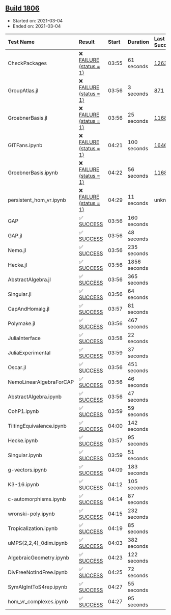 ## [Build 1806](https://oscarci.mathematik.uni-kl.de/job/oscar-stable/1806/)

* Started on: 2021-03-04
* Ended on: 2021-03-04

| Test Name    | Result | Start | Duration | Last Success | First Failure |
|:-------------|:-------|:------|:---------|:-------------|:--------------|
| CheckPackages | ❌ [FAILURE (status = 1)](https://oscarci.mathematik.uni-kl.de/job/oscar-stable/1806/artifact/logs/build-1806/CheckPackages.log) | 03:55 | 61 seconds | [1263](https://oscarci.mathematik.uni-kl.de/job/oscar-stable/1263/) | [1264](https://oscarci.mathematik.uni-kl.de/job/oscar-stable/1264/) |
| GroupAtlas.jl | ❌ [FAILURE (status = 1)](https://oscarci.mathematik.uni-kl.de/job/oscar-stable/1806/artifact/logs/build-1806/GroupAtlas.jl.log) | 03:56 | 3 seconds | [871](https://oscarci.mathematik.uni-kl.de/job/oscar-stable/871/) | [872](https://oscarci.mathematik.uni-kl.de/job/oscar-stable/872/) |
| GroebnerBasis.jl | ❌ [FAILURE (status = 1)](https://oscarci.mathematik.uni-kl.de/job/oscar-stable/1806/artifact/logs/build-1806/GroebnerBasis.jl.log) | 03:56 | 25 seconds | [1168](https://oscarci.mathematik.uni-kl.de/job/oscar-stable/1168/) | [1169](https://oscarci.mathematik.uni-kl.de/job/oscar-stable/1169/) |
| GITFans.ipynb | ❌ [FAILURE (status = 1)](https://oscarci.mathematik.uni-kl.de/job/oscar-stable/1806/artifact/logs/build-1806/GITFans.ipynb.log) | 04:21 | 100 seconds | [1646](https://oscarci.mathematik.uni-kl.de/job/oscar-stable/1646/) | [1647](https://oscarci.mathematik.uni-kl.de/job/oscar-stable/1647/) |
| GroebnerBasis.ipynb | ❌ [FAILURE (status = 1)](https://oscarci.mathematik.uni-kl.de/job/oscar-stable/1806/artifact/logs/build-1806/GroebnerBasis.ipynb.log) | 04:22 | 56 seconds | [1168](https://oscarci.mathematik.uni-kl.de/job/oscar-stable/1168/) | [1169](https://oscarci.mathematik.uni-kl.de/job/oscar-stable/1169/) |
| persistent_hom_vr.ipynb | ❌ [FAILURE (status = 1)](https://oscarci.mathematik.uni-kl.de/job/oscar-stable/1806/artifact/logs/build-1806/persistent_hom_vr.ipynb.log) | 04:29 | 11 seconds | unknown | unknown |
| GAP | ✅ [SUCCESS](https://oscarci.mathematik.uni-kl.de/job/oscar-stable/1806/artifact/logs/build-1806/GAP.log) | 03:56 | 160 seconds |  |  |
| GAP.jl | ✅ [SUCCESS](https://oscarci.mathematik.uni-kl.de/job/oscar-stable/1806/artifact/logs/build-1806/GAP.jl.log) | 03:56 | 48 seconds |  |  |
| Nemo.jl | ✅ [SUCCESS](https://oscarci.mathematik.uni-kl.de/job/oscar-stable/1806/artifact/logs/build-1806/Nemo.jl.log) | 03:56 | 235 seconds |  |  |
| Hecke.jl | ✅ [SUCCESS](https://oscarci.mathematik.uni-kl.de/job/oscar-stable/1806/artifact/logs/build-1806/Hecke.jl.log) | 03:56 | 1856 seconds |  |  |
| AbstractAlgebra.jl | ✅ [SUCCESS](https://oscarci.mathematik.uni-kl.de/job/oscar-stable/1806/artifact/logs/build-1806/AbstractAlgebra.jl.log) | 03:56 | 365 seconds |  |  |
| Singular.jl | ✅ [SUCCESS](https://oscarci.mathematik.uni-kl.de/job/oscar-stable/1806/artifact/logs/build-1806/Singular.jl.log) | 03:56 | 64 seconds |  |  |
| CapAndHomalg.jl | ✅ [SUCCESS](https://oscarci.mathematik.uni-kl.de/job/oscar-stable/1806/artifact/logs/build-1806/CapAndHomalg.jl.log) | 03:57 | 81 seconds |  |  |
| Polymake.jl | ✅ [SUCCESS](https://oscarci.mathematik.uni-kl.de/job/oscar-stable/1806/artifact/logs/build-1806/Polymake.jl.log) | 03:56 | 467 seconds |  |  |
| JuliaInterface | ✅ [SUCCESS](https://oscarci.mathematik.uni-kl.de/job/oscar-stable/1806/artifact/logs/build-1806/JuliaInterface.log) | 03:58 | 22 seconds |  |  |
| JuliaExperimental | ✅ [SUCCESS](https://oscarci.mathematik.uni-kl.de/job/oscar-stable/1806/artifact/logs/build-1806/JuliaExperimental.log) | 03:59 | 37 seconds |  |  |
| Oscar.jl | ✅ [SUCCESS](https://oscarci.mathematik.uni-kl.de/job/oscar-stable/1806/artifact/logs/build-1806/Oscar.jl.log) | 03:56 | 451 seconds |  |  |
| NemoLinearAlgebraForCAP | ✅ [SUCCESS](https://oscarci.mathematik.uni-kl.de/job/oscar-stable/1806/artifact/logs/build-1806/NemoLinearAlgebraForCAP.log) | 03:56 | 46 seconds |  |  |
| AbstractAlgebra.ipynb | ✅ [SUCCESS](https://oscarci.mathematik.uni-kl.de/job/oscar-stable/1806/artifact/logs/build-1806/AbstractAlgebra.ipynb.log) | 03:56 | 47 seconds |  |  |
| CohP1.ipynb | ✅ [SUCCESS](https://oscarci.mathematik.uni-kl.de/job/oscar-stable/1806/artifact/logs/build-1806/CohP1.ipynb.log) | 03:59 | 59 seconds |  |  |
| TiltingEquivalence.ipynb | ✅ [SUCCESS](https://oscarci.mathematik.uni-kl.de/job/oscar-stable/1806/artifact/logs/build-1806/TiltingEquivalence.ipynb.log) | 04:00 | 142 seconds |  |  |
| Hecke.ipynb | ✅ [SUCCESS](https://oscarci.mathematik.uni-kl.de/job/oscar-stable/1806/artifact/logs/build-1806/Hecke.ipynb.log) | 03:57 | 95 seconds |  |  |
| Singular.ipynb | ✅ [SUCCESS](https://oscarci.mathematik.uni-kl.de/job/oscar-stable/1806/artifact/logs/build-1806/Singular.ipynb.log) | 03:59 | 51 seconds |  |  |
| g-vectors.ipynb | ✅ [SUCCESS](https://oscarci.mathematik.uni-kl.de/job/oscar-stable/1806/artifact/logs/build-1806/g-vectors.ipynb.log) | 04:09 | 183 seconds |  |  |
| K3-16.ipynb | ✅ [SUCCESS](https://oscarci.mathematik.uni-kl.de/job/oscar-stable/1806/artifact/logs/build-1806/K3-16.ipynb.log) | 04:12 | 105 seconds |  |  |
| c-automorphisms.ipynb | ✅ [SUCCESS](https://oscarci.mathematik.uni-kl.de/job/oscar-stable/1806/artifact/logs/build-1806/c-automorphisms.ipynb.log) | 04:14 | 87 seconds |  |  |
| wronski-poly.ipynb | ✅ [SUCCESS](https://oscarci.mathematik.uni-kl.de/job/oscar-stable/1806/artifact/logs/build-1806/wronski-poly.ipynb.log) | 04:15 | 232 seconds |  |  |
| Tropicalization.ipynb | ✅ [SUCCESS](https://oscarci.mathematik.uni-kl.de/job/oscar-stable/1806/artifact/logs/build-1806/Tropicalization.ipynb.log) | 04:19 | 85 seconds |  |  |
| uMPS(2,2,4)_0dim.ipynb | ✅ [SUCCESS](https://oscarci.mathematik.uni-kl.de/job/oscar-stable/1806/artifact/logs/build-1806/uMPS-2-2-4-_0dim.ipynb.log) | 04:03 | 382 seconds |  |  |
| AlgebraicGeometry.ipynb | ✅ [SUCCESS](https://oscarci.mathematik.uni-kl.de/job/oscar-stable/1806/artifact/logs/build-1806/AlgebraicGeometry.ipynb.log) | 04:23 | 122 seconds |  |  |
| DivFreeNotIndFree.ipynb | ✅ [SUCCESS](https://oscarci.mathematik.uni-kl.de/job/oscar-stable/1806/artifact/logs/build-1806/DivFreeNotIndFree.ipynb.log) | 04:25 | 72 seconds |  |  |
| SymAlgIntToS4rep.ipynb | ✅ [SUCCESS](https://oscarci.mathematik.uni-kl.de/job/oscar-stable/1806/artifact/logs/build-1806/SymAlgIntToS4rep.ipynb.log) | 04:27 | 55 seconds |  |  |
| hom_vr_complexes.ipynb | ✅ [SUCCESS](https://oscarci.mathematik.uni-kl.de/job/oscar-stable/1806/artifact/logs/build-1806/hom_vr_complexes.ipynb.log) | 04:27 | 95 seconds |  |  |
